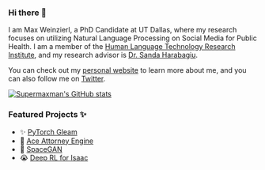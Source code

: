 ### Hi there 🤗

I am Max Weinzierl, a PhD Candidate at UT Dallas, where my research focuses on utilizing Natural Language Processing on Social Media for Public Health.
I am a member of the [Human Language Technology Research Institute](https://www.hlt.utdallas.edu/), and my research advisor is [Dr. Sanda Harabagiu](https://personal.utdallas.edu/~sanda/).

You can check out my [personal website](https://personal.utdallas.edu/~maxwell.weinzierl/) to learn more about me, and you can also follow me on [Twitter](https://twitter.com/Supermaxman1).

[![Supermaxman's GitHub stats](https://github-readme-stats.vercel.app/api?username=supermaxman)](https://github.com/anuraghazra/github-readme-stats)

### Featured Projects ✨
 - ✨ [PyTorch Gleam](https://personal.utdallas.edu/~maxwell.weinzierl/projects#gleam)
 - 🔨 [Ace Attorney Engine](https://personal.utdallas.edu/~maxwell.weinzierl/projects#ace-attorney-engine)
 - 🌌 [SpaceGAN](https://personal.utdallas.edu/~maxwell.weinzierl/projects#space-gan)
 - 😭 [Deep RL for Isaac](https://personal.utdallas.edu/~maxwell.weinzierl/projects#isaac-rl)
